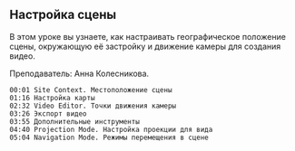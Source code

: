 ## Настройка сцены

В этом уроке вы узнаете, как настраивать географическое положение сцены, окружающую её застройку и движение камеры для создания видео.

Преподаватель: Анна Колесникова.

[](https://player.softculture.cc/embed/RVS/RVS_10.14.01_L5-8_Site_and_Camera)

``` chapters
00:01 Site Context. Местоположение сцены
01:16 Настройка карты
02:32 Video Editor. Точки движения камеры
03:26 Экспорт видео
03:55 Дополнительные инструменты
04:40 Projection Mode. Настройка проекции для вида
05:04 Navigation Mode. Режимы перемещения в сцене
```
